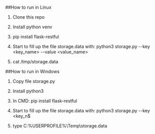 ##How to run in Linux
1. Clone this repo

2. Install python venv

3. pip install flask-restful

4. Start to fill up the file storage.data with: python3 storage.py --key <key_name> --value <value_name>

5. cat /tmp/storage.data

##How to run in Windows

1. Copy file storage.py

2. Install python3 

3. In CMD: pip install flask-restful 

4. Start to fill up the file storage.data with: python3 storage.py --key <key_n$

5. type C:\%USERPROFILE%\Temp\storage.data

